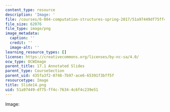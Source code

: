 ```yaml
---
content_type: resource
description: 'Image: '
file: /courses/6-004-computation-structures-spring-2017/51a97449df75ff4c76344c6f4c239e51_Slide14.png
file_size: 62076
file_type: image/png
image_metadata:
  caption: ''
  credit: ''
  image-alt: ''
learning_resource_types: []
license: https://creativecommons.org/licenses/by-nc-sa/4.0/
ocw_type: OCWImage
parent_title: 17.1 Annotated Slides
parent_type: CourseSection
parent_uid: 435fa3f2-0748-7b97-ace6-65391f3bff5f
resourcetype: Image
title: Slide14.png
uid: 51a97449-df75-ff4c-7634-4c6f4c239e51
---
```

Image: 